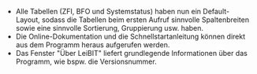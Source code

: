 - Alle Tabellen (ZFI, BFO und Systemstatus) haben nun ein Default-Layout, sodass die Tabellen beim ersten Aufruf sinnvolle Spaltenbreiten sowie eine sinnvolle Sortierung, Gruppierung usw. haben.
- Die Online-Dokumentation und die Schnellstartanleitung können direkt aus dem Programm heraus aufgerufen werden.
- Das Fenster "Über LeiBIT" liefert grundlegende Informationen über das Programm, wie bspw. die Versionsnummer.